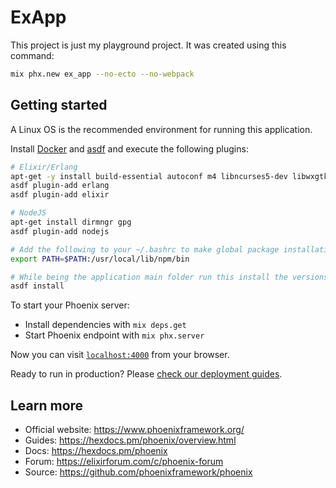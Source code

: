 # ExApp

This project is just my playground project. It was created using this command:

```bash
mix phx.new ex_app --no-ecto --no-webpack
```

## Getting started

A Linux OS is the recommended environment for running this application. 

Install [Docker](https://www.docker.com/get-started) and [asdf](https://asdf-vm.com/) and execute the following plugins:

```bash
# Elixir/Erlang
apt-get -y install build-essential autoconf m4 libncurses5-dev libwxgtk3.0-dev libgl1-mesa-dev libglu1-mesa-dev libpng-dev libssh-dev unixodbc-dev xsltproc fop
asdf plugin-add erlang
asdf plugin-add elixir

# NodeJS
apt-get install dirmngr gpg
asdf plugin-add nodejs

# Add the following to your ~/.bashrc to make global package installation work
export PATH=$PATH:/usr/local/lib/npm/bin

# While being the application main folder run this install the versions specified in the .tool-versions file:
asdf install
```

To start your Phoenix server:

  * Install dependencies with `mix deps.get`
  * Start Phoenix endpoint with `mix phx.server`

Now you can visit [`localhost:4000`](http://localhost:4000) from your browser.

Ready to run in production? Please [check our deployment guides](https://hexdocs.pm/phoenix/deployment.html).

## Learn more

  * Official website: https://www.phoenixframework.org/
  * Guides: https://hexdocs.pm/phoenix/overview.html
  * Docs: https://hexdocs.pm/phoenix
  * Forum: https://elixirforum.com/c/phoenix-forum
  * Source: https://github.com/phoenixframework/phoenix
